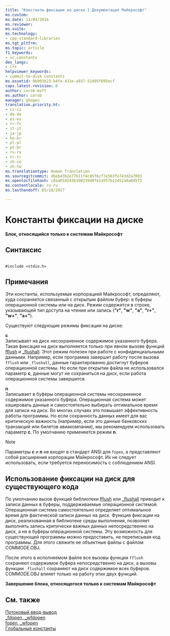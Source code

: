 ```yaml
---
title: "Константы фиксации на диске | Документация Майкрософт"
ms.custom: 
ms.date: 11/04/2016
ms.reviewer: 
ms.suite: 
ms.technology:
- cpp-standard-libraries
ms.tgt_pltfrm: 
ms.topic: article
f1_keywords:
- vc.constants
dev_langs:
- C++
helpviewer_keywords:
- commit-to-disk constants
ms.assetid: 0b903b23-b4fa-431e-a937-51d95f695ecf
caps.latest.revision: 6
author: corob-msft
ms.author: corob
manager: ghogen
translation.priority.ht:
- cs-cz
- de-de
- es-es
- fr-fr
- it-it
- ja-jp
- ko-kr
- pl-pl
- pt-br
- ru-ru
- tr-tr
- zh-cn
- zh-tw
ms.translationtype: Human Translation
ms.sourcegitcommit: d6eb43b2e77b11f4c85f6cf7e563fe743d2a7093
ms.openlocfilehash: c8aa858543b100239d0fe2a557b22452a0a0d572
ms.contentlocale: ru-ru
ms.lasthandoff: 05/18/2017

---
```

# <a name="commit-to-disk-constants"></a>Константы фиксации на диске
**Блок, относящийся только к системам Майкрософт**  
  
## <a name="syntax"></a>Синтаксис  
  
```  
  
#include <stdio.h>  
```  
  
## <a name="remarks"></a>Примечания  
 Эти константы, используемые корпорацией Майкрософт, определяют, куда сохраняется связанный с открытым файлом буфер: в буферы операционной системы или на диск. Режим содержится в строке, указывающей тип доступа на чтение или запись (**"r"**, **"w"**, **"a"**, **"r+"**, **"w+"**, **"a+"**).  
  
 Существуют следующие режимы фиксации на диске:  
  
 **c**  
 Записывает на диск несохраненное содержимое указанного буфера. Такая фиксация на диск выполняется только при явном вызове функций [fflush](../c-runtime-library/reference/fflush.md) и [_flushall](../c-runtime-library/reference/flushall.md). Этот режим полезен при работе с конфиденциальными данными. Например, если программа завершит работу после вызова `fflush` или `_flushall`, данные гарантированно достигнут буферов операционной системы. Но если при открытии файла не использовался параметр **c**, данные могут не сохраниться на диск, если работа операционной системы завершится.  
  
 **n**  
 Записывает в буферы операционной системы несохраненное содержимое указанного буфера. Операционная система может кэшировать данные и самостоятельно выбирать оптимальное время для записи на диск. Во многих случаях это повышает эффективность работы программы. Но если сохранность данных имеет для вас критическую важность (например, если это данные банковских транзакций или билетов авиакомпании), мы рекомендуем использовать параметр **c**. По умолчанию применяется режим **n**.  
  
> [!NOTE]
>  Параметры **c** и **n** не входят в стандарт ANSI для `fopen`, а представляют собой расширения корпорации Майкрософт. Их не следует использовать, если требуется переносимость с соблюдением ANSI.  
  
## <a name="using-the-commit-to-disk-feature-with-existing-code"></a>Использование фиксации на диск для существующего кода  
 По умолчанию вызов функций библиотеки [fflush](../c-runtime-library/reference/fflush.md) или [_flushall](../c-runtime-library/reference/flushall.md) приводит к записи данных в буферы, поддерживаемые операционной системой. Операционная система самостоятельно определяет оптимальное время для фактической записи данных на диск. Функция фиксации на диск, реализованная в библиотеке среды выполнения, позволяет выполнять запись критически важных данных непосредственно на диск, а не в буферы операционной системы. Эту возможность для существующей программы можно предоставить, не переписывая код программы. Для этого свяжите ее объектные файлы с файлом COMMODE.OBJ.  
  
 После этого в исполняемом файле все вызовы функции `fflush` сохраняют содержимое буфера непосредственно на диск, а вызовы функции `_flushall` сохраняют на диск содержимое всех буферов. COMMODE.OBJ влияет только на работу этих двух функций.  
  
 **Завершение блока, относящегося только к системам Майкрософт**  
  
## <a name="see-also"></a>См. также  
 [Потоковый ввод-вывод](../c-runtime-library/stream-i-o.md)   
 [_fdopen, _wfdopen](../c-runtime-library/reference/fdopen-wfdopen.md)   
 [fopen, _wfopen](../c-runtime-library/reference/fopen-wfopen.md)   
 [Глобальные константы](../c-runtime-library/global-constants.md)
